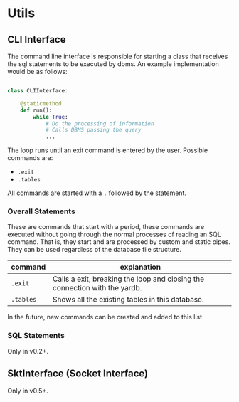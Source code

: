 
# Utils

## CLI Interface

The command line interface is responsible for starting a class that receives the sql statements to be executed by dbms. An example implementation would be as follows:

```python

class CLIInterface:

    @staticmethod
    def run():
        while True:
            # Do the processing of information
            # Calls DBMS passing the query
            ...

```

The loop runs until an exit command is entered by the user. Possible commands are:

- `.exit`
- `.tables`

All commands are started with a `.` followed by the statement.

### Overall Statements

These are commands that start with a period, these commands are executed without going through the normal processes of reading an SQL command. That is, they start and are processed by custom and static pipes. They can be used regardless of the database file structure.

| command | explanation |
| --- | --- |
| `.exit` | Calls a exit, breaking the loop and closing the connection with the yardb. |
| `.tables` | Shows all the existing tables in this database. |

In the future, new commands can be created and added to this list.

### SQL Statements

Only in v0.2+.

## SktInterface (Socket Interface)

Only in v0.5+.
